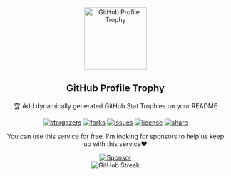 <div align="center">
  <img width="140" src="https://user-images.githubusercontent.com/6661165/91657958-61b4fd00-eb00-11ea-9def-dc7ef5367e34.png"  alt="GitHub Profile Trophy"/>
  <h2 align="center">GitHub Profile Trophy</h2>
  <p align="center">🏆 Add dynamically generated GitHub Stat Trophies on your README</p>
</div>
<div align="center">

[![stargazers](https://img.shields.io/github/stars/RickyDelarosaStar/github-profile-trophy)](https://github.com/RickyDelarosaStar/github-profile-trophy/stargazers)
[![forks](https://img.shields.io/github/forks/RickyDelarosaStar/github-profile-trophy)](https://github.com/RickyDelarosaStar/github-profile-trophy/network/members)
[![issues](https://img.shields.io/github/issues/RickyDelarosaStar/github-profile-trophy)](https://github.com/RickyDelarosaStar/github-profile-trophy/issues)
[![license](https://img.shields.io/github/license/RickyDelarosaStar/github-profile-trophy)](https://github.com/RickyDelarosaStar/github-profile-trophy/blob/master/LICENSE)
[![share](https://img.shields.io/twitter/url?style=social&url=https%3A%2F%2Fgithub.com%2FRickyDelarosaStar%2Fgithub-profile-trophy)](https://twitter.com/intent/tweet?text=Add%20dynamically%20generated%20GitHub%20Trophy%20on%20your%20readme%0D%0A&url=https%3A%2F%2Fgithub.com%2FRickyDelarosaStar%2Fgithub-profile-trophy)

</div>
<p align="center">
  You can use this service for free. I'm looking for sponsors to help us keep up with this service❤️
</p>
<div align="center">
  <a href="https://github.com/sponsors/RickyDelarosaStar">
    <img src="https://img.shields.io/static/v1?label=Sponsor&message=%E2%9D%A4&logo=GitHub&color=ff69b4" alt="Sponsor"/>
  </a>
</div>


<div align="center">
  <img src="https://github-readme-streak-stats.herokuapp.com?user=RickyDelarosa&theme=cobalt&hide_border=true&border_radius=7.5" alt="GitHub Streak" />
</div>
